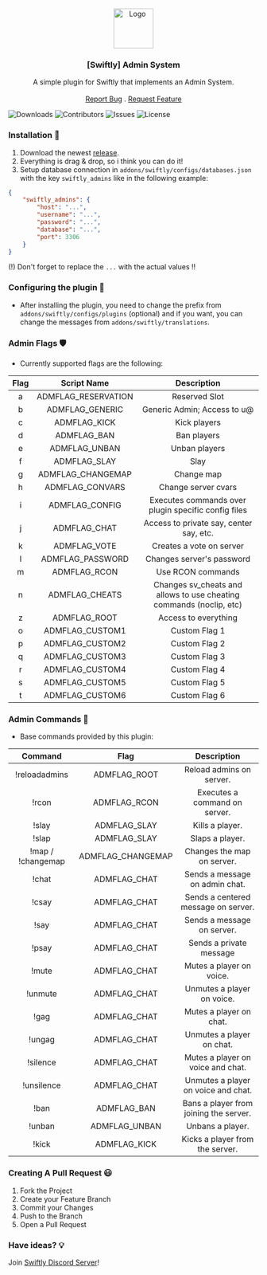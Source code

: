 <br/>
<p align="center">
  <a href="https://github.com/swiftly-solution/swiftly_admins">
    <img src="https://media.discordapp.net/attachments/979452783466000466/1168236894652469248/Swiftly_Logo.png?ex=6575f264&is=65637d64&hm=dd2834983bebeab98d7febd44bb3bd20e9aded13ecefac63cc990b222a9d9e9e&=&format=webp&quality=lossless&width=468&height=468" alt="Logo" width="80" height="80">
  </a>

  <h3 align="center">[Swiftly] Admin System</h3>

  <p align="center">
    A simple plugin for Swiftly that implements an Admin System.
    <br/>
    <br/>
    <a href="https://github.com/swiftly-solution/swiftly_admins/issues">Report Bug</a>
    .
    <a href="https://github.com/swiftly-solution/swiftly_admins/issues">Request Feature</a>
  </p>
</p>

![Downloads](https://img.shields.io/github/downloads/swiftly-solution/swiftly_admins/total) ![Contributors](https://img.shields.io/github/contributors/swiftly-solution/swiftly_admins?color=dark-green) ![Issues](https://img.shields.io/github/issues/swiftly-solution/swiftly_admins) ![License](https://img.shields.io/github/license/swiftly-solution/swiftly_admins) 

### Installation 👀

1. Download the newest [release](https://github.com/swiftly-solution/swiftly_admins/releases).
2. Everything is drag & drop, so i think you can do it!
3. Setup database connection in `addons/swiftly/configs/databases.json` with the key `swiftly_admins` like in the following example:
```json
{
    "swiftly_admins": {
        "host": "...",
        "username": "...",
        "password": "...",
        "database": "...",
        "port": 3306
    }
}
```
(!) Don't forget to replace the `...` with the actual values !!

### Configuring the plugin 🧐

* After installing the plugin, you need to change the prefix from `addons/swiftly/configs/plugins` (optional) and if you want, you can change the messages from `addons/swiftly/translations`.

### Admin Flags 🛡️

* Currently supported flags are the following:

| Flag | Script Name |                             Description                             |
|:----:|:---:|:-------------------------------------------------------------------:|
|   a  | ADMFLAG_RESERVATION |                            Reserved Slot                            |
|   b  | ADMFLAG_GENERIC |                     Generic Admin; Access to u@                     |
|   c  | ADMFLAG_KICK |                             Kick players                            |
|   d  | ADMFLAG_BAN |                             Ban players                             |
|   e  | ADMFLAG_UNBAN |                            Unban players                            |
|   f  | ADMFLAG_SLAY |                                 Slay                                |
|   g  | ADMFLAG_CHANGEMAP |                              Change map                             |
|   h  | ADMFLAG_CONVARS |                         Change server cvars                         |
|   i  | ADMFLAG_CONFIG |         Executes commands over plugin specific config files         |
|   j  | ADMFLAG_CHAT |               Access to private say, center say, etc.               |
|   k  | ADMFLAG_VOTE |                       Creates a vote on server                      |
|   l  | ADMFLAG_PASSWORD |                      Changes server's password                      |
|   m  | ADMFLAG_RCON |                          Use RCON commands                          |
|   n  | ADMFLAG_CHEATS | Changes sv_cheats and allows to use cheating commands (noclip, etc) |
|   z  | ADMFLAG_ROOT |                         Access to everything                        |
|   o  | ADMFLAG_CUSTOM1 |                            Custom Flag 1                            |
|   p  | ADMFLAG_CUSTOM2 |                            Custom Flag 2                            |
|   q  | ADMFLAG_CUSTOM3 |                            Custom Flag 3                            |
|   r  | ADMFLAG_CUSTOM4 |                            Custom Flag 4                            |
|   s  | ADMFLAG_CUSTOM5 |                            Custom Flag 5                            |
|   t  | ADMFLAG_CUSTOM6 |                            Custom Flag 6                            |

### Admin Commands 💬

* Base commands provided by this plugin:

|      Command     |        Flag       |               Description              |
|:----------------:|:-----------------:|:--------------------------------------:|
|   !reloadadmins  |    ADMFLAG_ROOT   |        Reload admins on server.        |
|       !rcon      |    ADMFLAG_RCON   |      Executes a command on server.     |
|       !slay      |    ADMFLAG_SLAY   |             Kills a player.            |
|       !slap      |    ADMFLAG_SLAY   |             Slaps a player.            |
| !map / !changemap | ADMFLAG_CHANGEMAP |       Changes the map on server.       |
|       !chat      |    ADMFLAG_CHAT   |     Sends a message on admin chat.     |
|       !csay      |    ADMFLAG_CHAT   |   Sends a centered message on server.  |
|       !say       |    ADMFLAG_CHAT   |       Sends a message on server.       |
|       !psay      |    ADMFLAG_CHAT   |         Sends a private message        |
|       !mute      |    ADMFLAG_CHAT   |        Mutes a player on voice.        |
|      !unmute     |    ADMFLAG_CHAT   |       Unmutes a player on voice.       |
|       !gag       |    ADMFLAG_CHAT   |         Mutes a player on chat.        |
|      !ungag      |    ADMFLAG_CHAT   |        Unmutes a player on chat.       |
|     !silence     |    ADMFLAG_CHAT   |    Mutes a player on voice and chat.   |
|    !unsilence    |    ADMFLAG_CHAT   |   Unmutes a player on voice and chat.  |
|       !ban       |    ADMFLAG_BAN    | Bans a player from joining the server. |
|      !unban      |   ADMFLAG_UNBAN   |            Unbans a player.            |
|       !kick      |    ADMFLAG_KICK   |     Kicks a player from the server.    |

### Creating A Pull Request 😃

1. Fork the Project
2. Create your Feature Branch
3. Commit your Changes
4. Push to the Branch
5. Open a Pull Request

### Have ideas? 💡
Join [Swiftly Discord Server](https://swiftlycs2.net/discord)!
